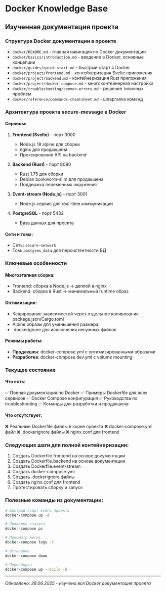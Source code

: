# Docker Knowledge Base

## Изученная документация проекта

### Структура Docker документации в проекте
- `docker/README.md` - главная навигация по Docker документации
- `docker/basics/introduction.md` - введение в Docker, основные концепции
- `docker/guides/quick-start.md` - быстрый старт с Docker
- `docker/project/frontend.md` - контейнеризация Svelte приложения
- `docker/project/backend.md` - контейнеризация Rust приложения
- `docker/project/docker-compose.md` - многоконтейнерная настройка
- `docker/troubleshooting/common-errors.md` - решение типичных проблем
- `docker/reference/commands-cheatsheet.md` - шпаргалка команд

### Архитектура проекта secure-message в Docker

#### Сервисы:
1. **Frontend (Svelte)** - порт 3000
   - Node.js 18 alpine для сборки
   - nginx для продакшена
   - Проксирование API на backend

2. **Backend (Rust)** - порт 8080
   - Rust 1.75 для сборки
   - Debian bookworm-slim для продакшена
   - Поддержка переменных окружения

3. **Event-stream (Node.js)** - порт 3001
   - Node.js сервис для real-time коммуникации

4. **PostgreSQL** - порт 5432
   - База данных для проекта

#### Сети и тома:
- Сеть: `secure-network`
- Том: `postgres_data` для персистентности БД

### Ключевые особенности

#### Многоэтапная сборка:
- Frontend: сборка в Node.js → деплой в nginx
- Backend: сборка в Rust → минимальный runtime образ

#### Оптимизации:
- Кеширование зависимостей через отдельное копирование package.json/Cargo.toml
- Alpine образы для уменьшения размера
- .dockerignore для исключения ненужных файлов

#### Режимы работы:
- **Продакшен**: docker-compose.yml с оптимизированными образами
- **Разработка**: docker-compose.dev.yml с volume mounting

### Текущее состояние

#### Что есть:
✅ Полная документация по Docker
✅ Примеры Dockerfile для всех сервисов
✅ Docker Compose конфигурация
✅ Руководства по troubleshooting
✅ Команды для разработки и продакшена

#### Что отсутствует:
❌ Реальные Dockerfile файлы в корне проекта
❌ docker-compose.yml файл
❌ .dockerignore файлы
❌ nginx.conf для frontend

### Следующие шаги для полной контейнеризации:

1. Создать Dockerfile.frontend на основе документации
2. Создать Dockerfile.backend на основе документации  
3. Создать Dockerfile.event-stream
4. Создать docker-compose.yml
5. Создать .dockerignore файлы
6. Создать nginx.conf для frontend
7. Протестировать сборку и запуск

### Полезные команды из документации:

```bash
# Быстрый старт всего проекта
docker-compose up -d

# Проверка статуса
docker-compose ps

# Просмотр логов
docker-compose logs -f

# Остановка
docker-compose down

# Пересборка
docker-compose up --build -d
```

---
*Обновлено: 28.06.2025 - изучена вся Docker документация проекта*
